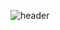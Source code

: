 ![header](https://capsule-render.vercel.app/api?type=waving&color=gradient&height=160&section=header&text=Sangbeom%20Heo&fontSize=50)
